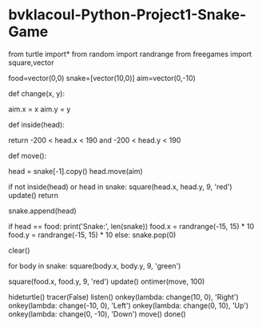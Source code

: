 # bvklacoul-Python-Project1-Snake-Game
from turtle import*
from random import randrange
from freegames import square,vector

food=vector(0,0)
snake=[vector(10,0)]
aim=vector(0,-10)

def change(x, y):
  
  aim.x = x
  aim.y = y

def inside(head):
  
  return -200 < head.x < 190 and -200 < head.y < 190

def move():
 
  head = snake[-1].copy()
  head.move(aim)

  if not inside(head) or head in snake:
    square(head.x, head.y, 9, 'red')
    update()
  return

  snake.append(head)

  if head == food:
    print('Snake:', len(snake))
    food.x = randrange(-15, 15) * 10
    food.y = randrange(-15, 15) * 10
  else:
    snake.pop(0)

  clear()

for body in snake:
  square(body.x, body.y, 9, 'green')

square(food.x, food.y, 9, 'red')
update()
ontimer(move, 100)


hideturtle()
tracer(False)
listen()
onkey(lambda: change(10, 0), 'Right')
onkey(lambda: change(-10, 0), 'Left')
onkey(lambda: change(0, 10), 'Up')
onkey(lambda: change(0, -10), 'Down')
move()
done()
